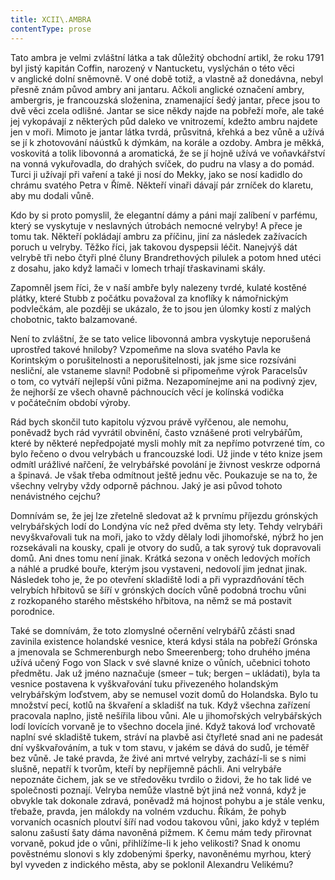 ```yaml
---
title: XCII\.AMBRA
contentType: prose
---
```


Tato ambra je velmi zvláštní látka a tak důležitý obchodní artikl, že roku 1791 byl jistý kapitán Coffin, narozený v Nantucketu, vyslýchán o této věci v anglické dolní sněmovně. V oné době totiž, a vlastně až donedávna, nebyl přesně znám původ ambry ani jantaru. Ačkoli anglické označení ambry, ambergris, je francouzská složenina, znamenající šedý jantar, přece jsou to dvě věci zcela odlišné. Jantar se sice někdy najde na pobřeží moře, ale také jej vykopávají z některých půd daleko ve vnitrozemí, kdežto ambru najdete jen v moři. Mimoto je jantar látka tvrdá, průsvitná, křehká a bez vůně a užívá se jí k zhotovování náústků k dýmkám, na korále a ozdoby. Ambra je měkká, voskovitá a tolik libovonná a aromatická, že se jí hojně užívá ve voňavkářství na vonná vykuřovadla, do drahých svíček, do pudru na vlasy a do pomád. Turci ji užívají při vaření a také ji nosí do Mekky, jako se nosí kadidlo do chrámu svatého Petra v Římě. Někteří vinaři dávají pár zrníček do klaretu, aby mu dodali vůně.

Kdo by si proto pomyslil, že elegantní dámy a páni mají zalíbení v parfému, který se vyskytuje v neslavných útrobách nemocné velryby! A přece je tomu tak. Někteří pokládají ambru za příčinu, jiní za následek zažívacích poruch u velryby. Těžko říci, jak takovou dyspepsii léčit. Nanejvýš dát velrybě tři nebo čtyři plné čluny Brand­rethových pilulek a potom hned utéci z dosahu, jako když lamači v lomech trhají třaskavinami skály.

Zapomněl jsem říci, že v naší ambře byly nalezeny tvrdé, kulaté kostěné plátky, které Stubb z počátku považoval za knoflíky k námořnickým podvlečkám, ale později se ukázalo, že to jsou jen úlomky kostí z malých chobotnic, takto balzamované.

Není to zvláštní, že se tato velice libovonná ambra vyskytuje neporušená uprostřed takové hniloby? Vzpomeňme na slova svatého Pavla ke Korintským o porušitelnosti a neporušitelnosti, jak jsme sice rozsíváni nesliční, ale vstaneme slavní! Podobně si připomeňme výrok Paracelsův o tom, co vytváří nejlepší vůni pižma. Nezapomínejme ani na podivný zjev, že nejhorší ze všech ohavně páchnoucích věcí je kolínská vodička v počátečním období výroby.

Rád bych skončil tuto kapitolu výzvou právě vyřčenou, ale nemohu, poněvadž bych rád vyvrátil obvinění, často vznášené proti velrybářům, které by některé nepředpojaté mysli mohly mít za nepřímo potvrzené tím, co bylo řečeno o dvou velrybách u francouzské lodi. Už jinde v této knize jsem odmítl urážlivé nařčení, že velrybářské povolání je živnost veskrze odporná a špinavá. Je však třeba odmítnout ještě jednu věc. Poukazuje se na to, že všechny velryby vždy odporně páchnou. Jaký je asi původ tohoto nenávistného cejchu?

Domnívám se, že jej lze zřetelně sledovat až k prvnímu příjezdu grónských velrybářských lodí do Londýna víc než před dvěma sty lety. Tehdy velrybáři nevyškvařovali tuk na moři, jako to vždy dělaly lodi jihomořské, nýbrž ho jen rozsekávali na kousky, cpali je otvory do sudů, a tak syrový tuk dopravovali domů. Ani dnes tomu není jinak. Krátká sezona v oněch ledových mořích a náhlé a prudké bouře, kterým jsou vystaveni, nedovolí jim jednat jinak. Následek toho je, že po otevření skladiště lodi a při vyprazdňování těch velrybích hřbitovů se šíří v grónských docích vůně podobná trochu vůni z rozkopaného starého městského hřbitova, na němž se má postavit porodnice.

Také se domnívám, že toto zlomyslné očernění velrybářů zčásti snad zavinila existence holandské vesnice, která kdysi stála na pobřeží Grónska a jmenovala se Schmerenburgh nebo Smeerenberg; toho druhého jména užívá učený Fogo von Slack v své slavné knize o vůních, učebnici tohoto předmětu. Jak už jméno naznačuje (smeer – tuk; bergen – ukládati), byla ta vesnice postavena k vyškvařování tuku přivezeného holandským velrybářským loďstvem, aby se nemusel vozit domů do Holandska. Bylo tu množství pecí, kotlů na škvaření a skladišť na tuk. Když všechna zařízení pracovala naplno, jistě nešířila libou vůni. Ale u jihomořských velrybářských lodí lovících vorvaně je to všechno docela jiné. Když taková loď vrchovatě naplní své skladiště tukem, stráví na plavbě asi čtyřleté snad ani ne padesát dní vyškvařováním, a tuk v tom stavu, v jakém se dává do sudů, je téměř bez vůně. Je také pravda, že živé ani mrtvé velryby, zachází-li se s nimi slušně, nepatří k tvorům, kteří by nepříjemně páchli. Ani velrybáře nepoznáte čichem, jak se ve středověku tvrdilo o židovi, že ho tak lidé ve společnosti poznají. Velryba nemůže vlastně být jiná než vonná, když je obvykle tak dokonale zdravá, poněvadž má hojnost pohybu a je stále venku, třebaže, pravda, jen málokdy na volném vzduchu. Říkám, že pohyb vorvaních ocasních ploutví šíří nad vodou takovou vůni, jako když v teplém salonu zašustí šaty dáma navoněná pižmem. K čemu mám tedy přirovnat vorvaně, pokud jde o vůni, přihlížíme-li k jeho velikosti? Snad k onomu pověstnému slonovi s kly zdobenými šperky, navoněnému myrhou, který byl vyveden z indického města, aby se poklonil Alexandru Velikému?
